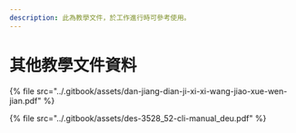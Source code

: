 ```yaml
---
description: 此為教學文件，於工作進行時可參考使用。
---
```


# 其他教學文件資料

{% file src="../.gitbook/assets/dan-jiang-dian-ji-xi-xi-wang-jiao-xue-wen-jian.pdf" %}

{% file src="../.gitbook/assets/des-3528\_52-cli-manual\_deu.pdf" %}

